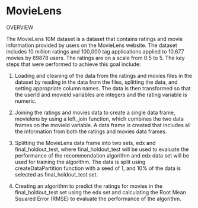 # MovieLens
OVERVIEW

The MovieLens 10M dataset is a dataset that contains ratings and movie information provided by users on the MovieLens website. The dataset includes 10 million ratings and 100,000 tag applications applied to 10,677 movies by 69878 users. The ratings are on a scale from 0.5 to 5. The key steps that were performed to achieve this goal include:

1. Loading and cleaning of the data from the ratings and movies files in the dataset by reading in the data from the files, splitting the data, and setting appropriate column names. The data is then transformed so that the userId and movieId variables are integers and the rating variable is numeric.

2. Joining the ratings and movies data to create a single data frame, movielens by using a left_join function, which combines the two data frames on the movieId variable. A data frame is created that includes all the information from both the ratings and movies data frames.

3. Splitting the MovieLens data frame into two sets, edx and final_holdout_test, where final_holdout_test will be used to evaluate the performance of the recommendation algorithm and edx data set will be used for training the algorithm. The data is split using createDataPartition function with a seed of 1, and 10% of the data is selected as final_holdout_test set.

4. Creating an algorithm to predict the ratings for movies in the final_holdout_test set using the edx set and calculating the Root Mean Squared Error (RMSE) to evaluate the performance of the algorithm.
